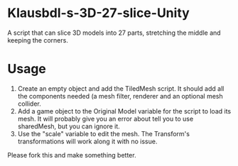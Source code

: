 # Klausbdl-s-3D-27-slice-Unity
A script that can slice 3D models into 27 parts, stretching the middle and keeping the corners.

# Usage
1. Create an empty object and add the TiledMesh script. It should add all the components needed (a mesh filter, renderer and an optional mesh collider.
2. Add a game object to the Original Model variable for the script to load its mesh. It will probably give you an error about tell you to use sharedMesh, but you can ignore it.
3. Use the "scale" variable to edit the mesh. The Transform's transformations will work along it with no issue.

Please fork this and make something better.

